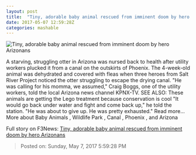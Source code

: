 ```yaml
---
layout: post
title:  "Tiny, adorable baby animal rescued from imminent doom by hero Arizonans"
date: 2017-05-07 12:59:28Z
categories: mashable
---
```


![Tiny, adorable baby animal rescued from imminent doom by hero Arizonans](http://i.amz.mshcdn.com/QHBOA8srEFKLbCm13t-zvZTIziU=/1200x630/2017%2F05%2F07%2Fb8%2F382cb2187b57476f87e506d6db0d4125.1ed44.jpg)

A starving, struggling otter in Arizona was nursed back to health after utility workers plucked it from a canal on the outskirts of Phoenix. The 4-week-old animal was dehydrated and covered with fleas when three heroes from Salt River Project noticed the otter struggling to escape the drying canal. "He was calling for his momma, we assumed," Craig Boggs, one of the utility workers, told the local Arizona news channel KPNX-TV. SEE ALSO: These animals are getting the Lego treatment because conservation is cool "It would go back under water and fight and come back up," he told the station. "He was about to give up. He was pretty exhausted." Read more... More about Baby Animals , Wildlife Park , Canal , Phoenix , and Arizona


Full story on F3News: [Tiny, adorable baby animal rescued from imminent doom by hero Arizonans](http://www.f3nws.com/n/4gYqWH)

> Posted on: Sunday, May 7, 2017 5:59:28 PM
